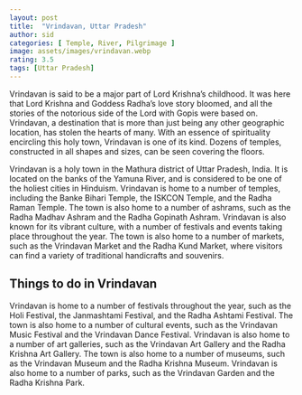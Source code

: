 ```yaml
---
layout: post
title:  "Vrindavan, Uttar Pradesh"
author: sid
categories: [ Temple, River, Pilgrimage ]
image: assets/images/vrindavan.webp
rating: 3.5
tags: [Uttar Pradesh]
---
```

Vrindavan is said to be a major part of Lord Krishna’s childhood. It was here that Lord Krishna and Goddess Radha’s love story bloomed, and all the stories of the notorious side of the Lord with Gopis were based on. Vrindavan, a destination that is more than just being any other geographic location, has stolen the hearts of many. With an essence of spirituality encircling this holy town, Vrindavan is one of its kind. Dozens of temples, constructed in all shapes and sizes, can be seen covering the floors.

Vrindavan is a holy town in the Mathura district of Uttar Pradesh, India. It is located on the banks of the Yamuna River, and is considered to be one of the holiest cities in Hinduism. Vrindavan is home to a number of temples, including the Banke Bihari Temple, the ISKCON Temple, and the Radha Raman Temple. The town is also home to a number of ashrams, such as the Radha Madhav Ashram and the Radha Gopinath Ashram. Vrindavan is also known for its vibrant culture, with a number of festivals and events taking place throughout the year. The town is also home to a number of markets, such as the Vrindavan Market and the Radha Kund Market, where visitors can find a variety of traditional handicrafts and souvenirs.

<h2>Things to do in Vrindavan</h2>

Vrindavan is home to a number of festivals throughout the year, such as the Holi Festival, the Janmashtami Festival, and the Radha Ashtami Festival. The town is also home to a number of cultural events, such as the Vrindavan Music Festival and the Vrindavan Dance Festival. Vrindavan is also home to a number of art galleries, such as the Vrindavan Art Gallery and the Radha Krishna Art Gallery. The town is also home to a number of museums, such as the Vrindavan Museum and the Radha Krishna Museum. Vrindavan is also home to a number of parks, such as the Vrindavan Garden and the Radha Krishna Park.


<div class="pa-carousel-widget" style="width:100%; height:480px; display:none;"
  data-link="https://www.tripadvisor.in/Attractions-g951350-Activities-Vrindavan_Mathura_District_Uttar_Pradesh.html"
  data-title="Vrindavan, Uttar Pradesh"
  data-description="Temple, Religious, River"
  data-delay="3">
  <object data="https://lh3.googleusercontent.com/G0nywIl7ZXsrvdPFWw4h8yf5aJEI1p9tpw-gC1nJukuyK_3XTOxe9FkG9MoyotMLhvEByKmjM8wmeo_f4hRLyJu5q-FsLxFHDx7Yu-TwOL-fF4fawj3DFYWmHZ1w8suIW9qvvbDd-S4=w960-rw-h720"></object>
  <object data="https://lh3.googleusercontent.com/cab8D7rINskhNKcu3yZQGdgjnI0EsjWdlMVtCkK1umaRgsAEMYdxDPY7ACE04l3W5TwsO_zNvgzdM4Jk3CWdfwxLl1QJj27yU81shM_FuTERo6eTA-bQPE6y40o-cn120dV6ruNM6X8=w960-rw-h720"></object>
  <object data="https://lh3.googleusercontent.com/udRYOefsHOSXHDF4642ST419r-KQsLz3AlWmTWZPCaSMJ35YCw17qZblyrBfdzl2mNHHjyOJqm8ViiCidOpfRo7BxAJp86Wt16XXUKyaMHREP7XM7QsMruKuFpbuMxBAJgZw_FbVGQw=w960-rw-h720"></object>
  <object data="https://lh3.googleusercontent.com/0_v_stGPgTYyB2kglTyAR1g5zJkyrIEyZj723WRdsmD0wS45SMorblm4KYCNhJckiiBX3pf3Qzn7Fxad7ioLYTdfw6wLMMA3LH6dHdAyxFEKqg57G0nfG-k4b3XVkGT9g39WQRl9j3c=w960-rw-h720"></object>
  <object data="https://lh3.googleusercontent.com/QPo_ST9GQUZOGWvvRckN0uIgPYuTUm47XUYmqKhpYppSIQm4xBWvKaOcu5_RLaW0J_wwXmPc5ggkMew56LJNajCZtMSND6Ng8UqEV9ce03PVGSw3clRFIJZtz7hY_e7yWuXGYNfVCdQ=w960-rw-h720"></object>
  <object data="https://lh3.googleusercontent.com/i-IWPxS9nPRJbEyTom-dhdYy2xayDW8NXVbpqxSXL3EvOukl0lJn7beDnvzSSPQGc4BMRsOS-DURhsTS2S71gCzNf1z_xKoAOwC_rTeWxm7zUUwHgFcO5HkoAPzIenZT8fFf-7buj8k=w960-rw-h720"></object>
  <object data="https://lh3.googleusercontent.com/B9son98pOWIpArr84e0hX8f-2K8L53coHwVNcy8Vd31MRlqciBl0P8Ebil6Afb1kP1DCyjQjIS2EYxW9Q95XrXoeKkixin1OgRusXvNoLfK8s4jPBe02JKUDbmwIl1urZE__59Cxh6g=w960-rw-h720"></object>
  <object data="https://lh3.googleusercontent.com/OEmCHq72kMC5eOiaIqTXYz1fCs4X9MAddCVu-0IZojiBA2Atdpf7_jXAoX6b_Q5MXBt7JBGz70ac3ntMfclF9z5jb10XruiqjMsxpdqeP1i2WVq4DenCdWekkqdItGYA-AM8KgXl4zA=w960-rw-h720"></object>
  <object data="https://lh3.googleusercontent.com/6_HkRm7PIUuY85lvoX-NR1yhYDbz0Ky4xv_xqtFMlbuJnuOhefP8Jo0XnOcA8jRSo0dzA3Q-_HRKUKqLJMASWgTaRP-1sFLuiJOhbUDxD9MdRFj9k4w4nmGAfx0X1UFW4znqZ2kVjI0=w960-rw-h720"></object>
  <object data="https://lh3.googleusercontent.com/gA-qU9bkLvoqpW0pyDhC7Ljf2PSyBcrIMciQs0kiXuULZFCKu0qx8LQlcxMEl4W7hner6oCOlujyYxN12156p65gjZ9v1Mx8aDNgOYv3LIkMMgHK1C6EUA4QF0lTR3yL6lJpA4Nri_0=w960-rw-h720"></object>
  <object data="https://lh3.googleusercontent.com/nuRcur3hW0Pnh3ibTehXHKDu4GcWtDOWzBRei7oITyaosZd8BH-lBmVe_a8W6116hVzTZ5t2qR4KDDOilAZRbasQ1tjlXofy5gyVYx9-TWYSgSbbaNb8o7tAAqacI0cLZsiIQwBKoW0=w960-rw-h720"></object>
  <object data="https://lh3.googleusercontent.com/d9sfsCi9M65wRxN6xt-axXx4G5Ykrx2Sft0KDZpZvUJfsnaI3AU24oxW7kE983IytmGei8vWdDUEdUajCkC_Ru0lbz94viqQkW0H-ZC5JSkr9M4mRB_Ym05Mn5-ufWTKJ1xJIPwOyTo=w960-rw-h720"></object>
  <object data="https://lh3.googleusercontent.com/8MCt3PeKlvFzoquAKqTumN0CxABS5RLyDJVKH2na4BdVbBvl-IZgYQrku-2-Gy66isZPf9txlRIf9voXwmSDYNBrO6uwRTc9hs5KbokfK7CM_D9b7z7PEIOOjUfKi_Lv5nVsxj4407E=w960-rw-h720"></object>
  <object data="https://lh3.googleusercontent.com/0QRT15rvc7tmb-OgYxwxe3kHYwBeE0i7XpG3tG62BrYl-qfkKqRuWP5waEQB0mco6O4nSyZKOdP70CkIhoS6YAO4_Ilkqxq68CvD-EOV6x3hYFSbGWnUcT3KMCqyxN7BHKGj8Lyo0Zs=w960-rw-h720"></object>
</div>
